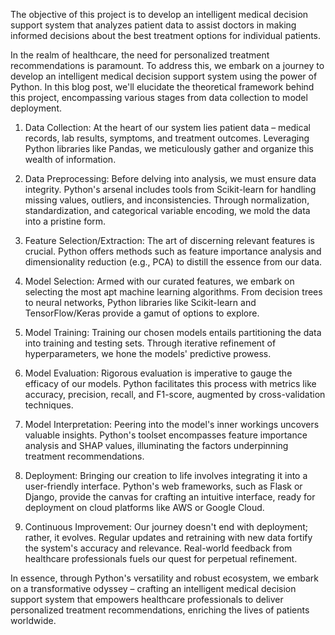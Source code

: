The objective of this project is to develop an intelligent medical decision support system that analyzes patient data to assist doctors in making informed decisions about 
the best treatment options for individual patients. 

In the realm of healthcare, the need for personalized treatment recommendations is paramount. To address this, we embark on a journey to develop an intelligent medical decision support system using the power of Python. In this blog post, we'll elucidate the theoretical framework behind this project, encompassing various stages from data collection to model deployment.

1. Data Collection: At the heart of our system lies patient data – medical records, lab results, symptoms, and treatment outcomes. Leveraging Python libraries like Pandas, we meticulously gather and organize this wealth of information.

2. Data Preprocessing: Before delving into analysis, we must ensure data integrity. Python's arsenal includes tools from Scikit-learn for handling missing values, outliers, and inconsistencies. Through normalization, standardization, and categorical variable encoding, we mold the data into a pristine form.

3. Feature Selection/Extraction: The art of discerning relevant features is crucial. Python offers methods such as feature importance analysis and dimensionality reduction (e.g., PCA) to distill the essence from our data.

4. Model Selection: Armed with our curated features, we embark on selecting the most apt machine learning algorithms. From decision trees to neural networks, Python libraries like Scikit-learn and TensorFlow/Keras provide a gamut of options to explore.

5. Model Training: Training our chosen models entails partitioning the data into training and testing sets. Through iterative refinement of hyperparameters, we hone the models' predictive prowess.

6. Model Evaluation: Rigorous evaluation is imperative to gauge the efficacy of our models. Python facilitates this process with metrics like accuracy, precision, recall, and F1-score, augmented by cross-validation techniques.

7. Model Interpretation: Peering into the model's inner workings uncovers valuable insights. Python's toolset encompasses feature importance analysis and SHAP values, illuminating the factors underpinning treatment recommendations.

8. Deployment: Bringing our creation to life involves integrating it into a user-friendly interface. Python's web frameworks, such as Flask or Django, provide the canvas for crafting an intuitive interface, ready for deployment on cloud platforms like AWS or Google Cloud.

9. Continuous Improvement: Our journey doesn't end with deployment; rather, it evolves. Regular updates and retraining with new data fortify the system's accuracy and relevance. Real-world feedback from healthcare professionals fuels our quest for perpetual refinement.

In essence, through Python's versatility and robust ecosystem, we embark on a transformative odyssey – crafting an intelligent medical decision support system that empowers healthcare professionals to deliver personalized treatment recommendations, enriching the lives of patients worldwide.
